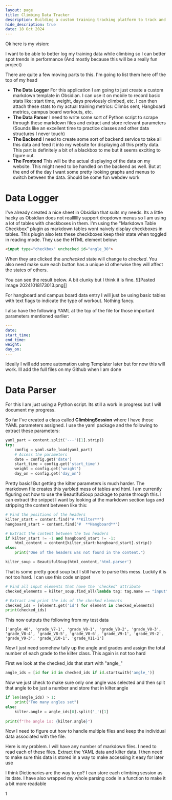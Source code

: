 ```yaml
---
layout: page
title: Climbing Data Tracker
description: Building a custom training tracking platform to track and report trends/progress in my climbing
hide_description: true
date: 18 Oct 2024
---
```


Ok here is my vision:

I want to be able to better log my training data while climbing so I can better spot trends in performance (And mostly because this will be a really fun project)

There are quite a few moving parts to this. I'm going to list them here off the top of my head

- **The Data Logger**
	For this application I am going to just create a custom markdown template in Obsidian. I can use it on mobile to record basic stats like: start time, weight, days previously climbed, etc. I can then attach these stats to my actual training metrics: Climbs sent, Hangboard metrics, campus board workouts, etc.
- **The Data Parser**
	I need to write some sort of Python script to scrape through these markdown files and extract and store relevant parameters (Sounds like an excellent time to practice classes and other data structures I never touch)
- **The Backend**
	I need to create some sort of backend service to take all this data and feed it into my website for displaying all this pretty data. This part is definitely a bit of a blackbox to me but it seems exciting to figure out.
- **The Frontend**
	This will be the actual displaying of the data on my website. This might need to be handled on the backend as well. But at the end of the day I want some pretty looking graphs and menus to switch between the data. Should be some fun webdev work

# Data Logger

I've already created a nice sheet in Obsidian that suits my needs. Its a little hacky as Obsidian does not realllllly support dropdown menus so I am using a lot of tables with checkboxes in them. I'm using the "Markdown Table Checkbox" plugin as markdown tables wont naively display checkboxes in tables. This plugin also lets these checkboxes keep their state when toggled in reading mode. They use the HTML element below:

```HTML
<input type="checkbox" unchecked id="angle_30">
```

When they are clicked the *unchecked* state will change to *checked*. You also need make sure each button has a unique id otherwise they will affect the states of others. 

You can see the result below. A bit clunky but I think it is fine.
![[Pasted image 20241018173013.png]]

For hangboard and campus board data entry I will just be using basic tables with text flags to indicate the type of workout. Nothing fancy. 

I also have the following YAML at the top of the file for those important parameters mentioned earlier:

```YAML
---
date: 
start_time: 
end_time: 
weight: 
day_on:
---
```

Ideally I will add some automation using Templater later but for now this will work. Ill add the full files on my Github when I am done

# Data Parser

For this I am just using a Python script. Its still a work in progress but I will document my progress. 

So far I've created a class called **ClimbingSession** where I have those YAML parameters assigned. I use the yaml package and the following to extract these parameters:

```python 
yaml_part = content.split('---')[1].strip()
try:
	config = yaml.safe_load(yaml_part)
	# Access the parameters
	date = config.get('date')
	start_time = config.get('start_time')
	weight = config.get('weight')
	day_on = config.get('day_on')
```

Pretty basic! But getting the kilter parameters is much harder. The markdown file creates this yarbled mess of tables and html. I am currently figuring out how to use the BeautifulSoup package to parse through this. I can extract the snippet I want by looking at the markdown section tags and stripping the content between like this:

```python
# Find the positions of the headers
kilter_start = content.find("# **Kilter**")
hangboard_start = content.find("#  **Hangboard**")

# Extract the content between the two headers
if kilter_start != -1 and hangboard_start != -1:
    html_content = content[kilter_start:hangboard_start].strip()
else:
    print("One of the headers was not found in the content.")

kilter_soup = BeautifulSoup(html_content,'html.parser')
```

That is some pretty good soup but I still have to parse this mess. Luckily it is not too hard. I can use this code snippet

```python
# Find all input elements that have the 'checked' attribute
checked_elements = kilter_soup.find_all(lambda tag: tag.name == "input" and tag.has_attr('checked'))

# Extract and print the ids of the checked elements
checked_ids = [element.get('id') for element in checked_elements]
print(checked_ids)
```

This now outputs the following from my test data

```
['angle_40', 'grade_V7-1', 'grade_V8-1', 'grade_V8-2', 'grade_V8-3', 'grade_V8-4', 'grade_V8-5', 'grade_V8-6', 'grade_V9-1', 'grade_V9-2', 'grade_V9-3', 'grade_V10-1', 'grade_V11-1']
```

Now I just need somehow tally up the angle and grades and assign the total number of each grade to the kilter class. This again is not too hard

First we look at the checked_ids that start with "angle_"

```python
angle_ids = [id for id in checked_ids if id.startswith('angle_')]
```

Now we just check to make sure only one angle was selected and then split that angle to be just a number and store that in kilter.angle

```python
if len(angle_ids) > 1:
    print("Too many angles set")
else:
    kilter.angle = angle_ids[0].split('_')[1]
    
print(f"The angle is: {kilter.angle}")
```

Now I need to figure out how to handle multiple files and keep the individual data associated with the file. 

Here is my problem. I will have any number of markdown files. I need to read each of these files. Extract the YAML data and kilter data. I then need to make sure this data is stored in a way to make accessing it easy for later use

I think Dictionaries are the way to go? I can store each climbing session as its date. I have also wrapped my whole parsing code in a function to make it a bit more readable


1